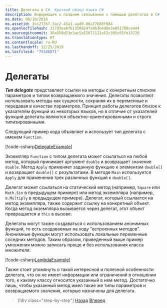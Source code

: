 ```yaml
---
title: Делегаты в C#. Краткий обзор языка C#
description: Информация о позднем связывании с помощью делегатов в C#
ms.date: 08/10/2016
ms.assetid: 3cc27357-3ac2-43a1-aad0-86a77b88f884
ms.openlocfilehash: 317d3ee6fb1350824fa9b3b4d0e3e851780ce4d4
ms.sourcegitcommit: 30a558d23e3ac5a52071121a52c305c85fe15726
ms.translationtype: HT
ms.contentlocale: ru-RU
ms.lasthandoff: 12/25/2019
ms.locfileid: "75346871"
---
```

# <a name="delegates"></a>Делегаты

***Тип delegate*** представляет ссылки на методы с конкретным списком параметров и типом возвращаемого значения. Делегаты позволяют использовать методы как сущности, сохраняя их в переменные и передавая в качестве параметров. Принцип работы делегатов близок к указателям функций из некоторых языков, но в отличие от указателей функций делегаты являются объектно-ориентированными и строго типизированными.

Следующий пример кода объявляет и использует тип делегата с именем `Function`.

[!code-csharp[DelegateExample](../../../samples/snippets/csharp/tour/delegates/Program.cs#L3-L37)]

Экземпляр `Function` с типом делегата может ссылаться на любой метод, который принимает аргумент `double` и возвращает значение `double`. Метод `Apply` применяет заданную функцию к элементам `double[]` и возвращает `double[]` с результатами. В методе `Main` используется `Apply` для применения трех различных функций к `double[]`.

Делегат может ссылаться на статический метод (например, `Square` или `Math.Sin` в предыдущем примере) или метод экземпляра (например, `m.Multiply` в предыдущем примере). Делегат, который ссылается на метод экземпляра, также содержит ссылку на конкретный объект. Когда метод экземпляра вызывается через делегат, этот объект превращается в `this` в вызове.

Делегаты могут также создаваться с использованием анонимных функций, то есть создаваемых на ходу "встроенных методов". Анонимные функции могут использовать локальные переменные соседних методов. Таким образом, приведенный выше пример умножения можно записать проще и без использования класса множителя:

[!code-csharp[LambdaExample](../../../samples/snippets/csharp/tour/delegates/Program.cs#L44-L44)]

Также стоит упомянуть о такой интересной и полезной особенности делегата, что он не имеет информации или ограничений в отношении того, к какому классу относится указанный в нем метод. Достаточно лишь, чтобы указанный метод имел такие же типы параметров и возвращаемого значения, которые назначены для делегата.

>[!div class="step-by-step"]
>[Назад](interfaces.md)
>[Вперед](attributes.md)
